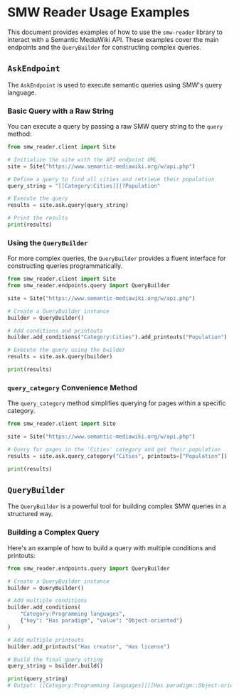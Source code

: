 # SMW Reader Usage Examples

This document provides examples of how to use the `smw-reader` library to interact with a Semantic MediaWiki API. These examples cover the main endpoints and the `QueryBuilder` for constructing complex queries.

## `AskEndpoint`

The `AskEndpoint` is used to execute semantic queries using SMW's query language.

### Basic Query with a Raw String

You can execute a query by passing a raw SMW query string to the `query` method:

```python
from smw_reader.client import Site

# Initialize the site with the API endpoint URL
site = Site("https://www.semantic-mediawiki.org/w/api.php")

# Define a query to find all cities and retrieve their population
query_string = "[[Category:Cities]]|?Population"

# Execute the query
results = site.ask.query(query_string)

# Print the results
print(results)
```

### Using the `QueryBuilder`

For more complex queries, the `QueryBuilder` provides a fluent interface for constructing queries programmatically.

```python
from smw_reader.client import Site
from smw_reader.endpoints.query import QueryBuilder

site = Site("https://www.semantic-mediawiki.org/w/api.php")

# Create a QueryBuilder instance
builder = QueryBuilder()

# Add conditions and printouts
builder.add_conditions("Category:Cities").add_printouts("Population")

# Execute the query using the builder
results = site.ask.query(builder)

print(results)
```

### `query_category` Convenience Method

The `query_category` method simplifies querying for pages within a specific category.

```python
from smw_reader.client import Site

site = Site("https://www.semantic-mediawiki.org/w/api.php")

# Query for pages in the 'Cities' category and get their population
results = site.ask.query_category("Cities", printouts=["Population"])

print(results)
```

## `QueryBuilder`

The `QueryBuilder` is a powerful tool for building complex SMW queries in a structured way.

### Building a Complex Query

Here's an example of how to build a query with multiple conditions and printouts:

```python
from smw_reader.endpoints.query import QueryBuilder

# Create a QueryBuilder instance
builder = QueryBuilder()

# Add multiple conditions
builder.add_conditions(
    "Category:Programming languages",
    {"key": "Has paradigm", "value": "Object-oriented"}
)

# Add multiple printouts
builder.add_printouts("Has creator", "Has license")

# Build the final query string
query_string = builder.build()

print(query_string)
# Output: [[Category:Programming languages]][[Has paradigm::Object-oriented]]|?Has creator|?Has license
```

